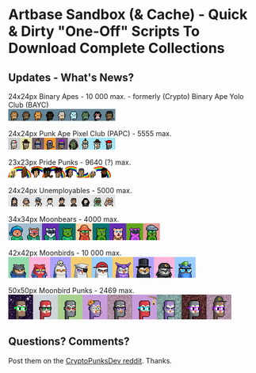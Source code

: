 # Artbase Sandbox (& Cache) - Quick & Dirty "One-Off" Scripts To Download Complete Collections



## Updates - What's News?

<!-- punk style -->

24x24px Binary Apes - 10 000 max. - formerly (Crypto) Binary Ape Yolo Club (BAYC)  <br>
![](i/binaryapes-strip.png)

24x24px Punk Ape Pixel Club (PAPC) - 5555 max.  <br>
![](i/papc-punk-ape-pixel-club-strip.png)

23x23px Pride Punks - 9640 (?) max. <br>
![](i/pridepunks2018-strip.png)


<!-- 8-bit style -->

24x24px Unemployables - 5000 max. <br>
![](i/unemployables-strip.png)


<!-- moonbird style -->

34x34px Moonbears - 4000 max. <br>
![](i/moonbears-nft-strip.png)

42x42px Moonbirds - 10 000 max.  <br>
![](i/proof-moonbirds-strip.png)

50x50px Moonbird Punks - 2469 max.  <br>
![](i/moonbirdpunks-strip.png)





## Questions? Comments?

Post them on the [CryptoPunksDev reddit](https://old.reddit.com/r/CryptoPunksDev). Thanks.


